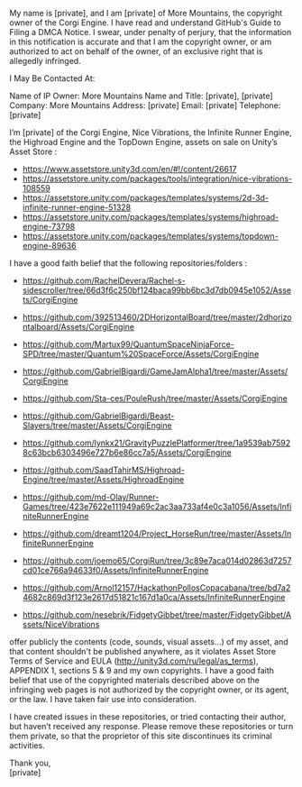 My name is [private], and I am [private] of More Mountains, the copyright owner of the Corgi Engine. I have read and understand GitHub's Guide to Filing a DMCA Notice. I swear, under penalty of perjury, that the information in this notification is accurate and that I am the copyright owner, or am authorized to act on behalf of the owner, of an exclusive right that is allegedly infringed.

I May Be Contacted At:

Name of IP Owner: More Mountains Name and Title: [private], [private] Company: More Mountains Address: [private] Email: [private] Telephone: [private]

I’m [private] of the Corgi Engine, Nice Vibrations, the Infinite Runner Engine, the Highroad Engine and the TopDown Engine, assets on sale on Unity’s Asset Store :  
* https://www.assetstore.unity3d.com/en/#!/content/26617  
* https://assetstore.unity.com/packages/tools/integration/nice-vibrations-108559  
* https://assetstore.unity.com/packages/templates/systems/2d-3d-infinite-runner-engine-51328  
* https://assetstore.unity.com/packages/templates/systems/highroad-engine-73798  
* https://assetstore.unity.com/packages/templates/systems/topdown-engine-89636

I have a good faith belief that the following repositories/folders :

* https://github.com/RachelDevera/Rachel-s-sidescroller/tree/66d3f6c250bf124baca99bb6bc3d7db0945e1052/Assets/CorgiEngine  
* https://github.com/392513460/2DHorizontalBoard/tree/master/2dhorizontalboard/Assets/CorgiEngine  
* https://github.com/Martux99/QuantumSpaceNinjaForce-SPD/tree/master/Quantum%20SpaceForce/Assets/CorgiEngine  
* https://github.com/GabrielBigardi/GameJamAlpha1/tree/master/Assets/CorgiEngine  
* https://github.com/Sta-ces/PouleRush/tree/master/Assets/CorgiEngine  
* https://github.com/GabrielBigardi/Beast-Slayers/tree/master/Assets/CorgiEngine  
* https://github.com/lynkx21/GravityPuzzlePlatformer/tree/1a9539ab75928c63bcb6303496e727b6e86cc7a5/Assets/CorgiEngine

* https://github.com/SaadTahirMS/Highroad-Engine/tree/master/Assets/HighroadEngine

* https://github.com/md-Olay/Runner-Games/tree/423e7622e111949a69c2ac3aa733af4e0c3a1056/Assets/InfiniteRunnerEngine  
* https://github.com/dreamt1204/Project_HorseRun/tree/master/Assets/InfiniteRunnerEngine  
* https://github.com/joemo65/CorgiRun/tree/3c89e7aca014d02863d7257cd01ce766a94633f0/Assets/InfiniteRunnerEngine  
* https://github.com/Arnol12157/HackathonPollosCopacabana/tree/bd7a24682c869d3f123e2617d51821c167d1a0ca/Assets/InfiniteRunnerEngine

* https://github.com/nesebrik/FidgetyGibbet/tree/master/FidgetyGibbet/Assets/NiceVibrations

offer publicly the contents (code, sounds, visual assets…) of my asset, and that content shouldn't be published anywhere, as it violates Asset Store Terms of Service and EULA (http://unity3d.com/ru/legal/as_terms), APPENDIX 1, sections 5 & 9 and my own copyrights. I have a good faith belief that use of the copyrighted materials described above on the infringing web pages is not authorized by the copyright owner, or its agent, or the law. I have taken fair use into consideration.

I have created issues in these repositories, or tried contacting their author, but haven’t received any response. Please remove these repositories or turn them private, so that the proprietor of this site discontinues its criminal activities.

Thank you,  
[private]
